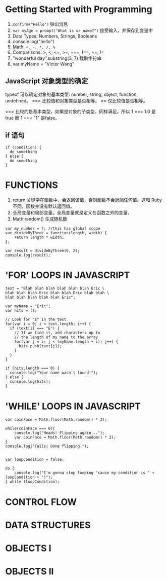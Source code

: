 # Getting Started with Programming

1. ```confirm("Hello")``` 弹出消息
2. ```var myAge = prompt("What is ur name?")``` 接受输入，并保存到变量中
3. Data Types: Numbers, Strings, Booleans
4. console.log("hello")
5. Math: ```+, -, *, /, %```
6. Comparisons: >, <, <=, >=, ===, !==, ==, !=
7. "wonderful day".substring(3, 7) 截取字符串
8. var myName = "Victor Wang"

## JavaScript 对象类型的确定

typeof 可以确定对象的基本类型: number, string, object, function, undefined。 === 比较值和对象类型是否相等。 == 仅比较值是否相等。

=== 比较的是基本类型，如果是对象的子类型，同样满足。所以 1 === 1.0 是 true 而 1 === "1" 是false。

## if 语句

```
if (condition) {
  do something
} else {
  do something
}
```

# FUNCTIONS

1. return 关键字在函数中，会返回该值，否则函数不会返回任何值。这和 Ruby 不同，函数并没有默认返回值。
2. 全局变量和局部变量。全局变量就是定义在函数之外的变量。
3. Math.random() 生成随机数

```
var my_number = 7; //this has global scope
var divideByThree = function(length, width) {
    return length * width;
};

var result = divideByThree(6, 2);
console.log(result);
```

# 'FOR' LOOPS IN JAVASCRIPT

```
text = "Blah blah blah blah blah blah Eric \
blah blah blah Eric blah blah Eric blah blah \
blah blah blah blah blah Eric";

var myName = "Eric";
var hits = [];

// Look for "E" in the text
for(var i = 0; i < text.length; i++) {
  if (text[i] === "E") {
    // If we find it, add characters up to
    // the length of my name to the array
    for(var j = i; j < (myName.length + i); j++) {
      hits.push(text[j]);
    }
  }
}

if (hits.length === 0) {
  console.log("Your name wasn't found!");
} else {
  console.log(hits);
}
```

# 'WHILE' LOOPS IN JAVASCRIPT

```
var coinFace = Math.floor(Math.random() * 2);

while(coinFace === 0){
	console.log("Heads! Flipping again...");
	var coinFace = Math.floor(Math.random() * 2);
}
console.log("Tails! Done flipping.");


var loopCondition = false;

do {
	console.log("I'm gonna stop looping 'cause my condition is " + loopCondition + "!");
} while (loopCondition);
```

# CONTROL FLOW

# DATA STRUCTURES

# OBJECTS I

# OBJECTS II
